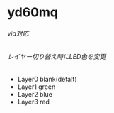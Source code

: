 # yd60mq

###### via対応
###### レイヤー切り替え時にLED色を変更
* Layer0 blank(defalt)
* Layer1 green
* Layer2 blue
* Layer3 red
